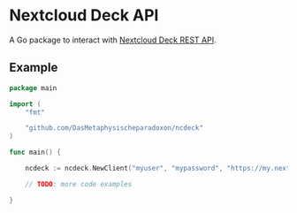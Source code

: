 # Nextcloud Deck API 

A Go package to interact with [Nextcloud Deck REST API](https://deck.readthedocs.io/en/latest/API/).

## Example

```go
package main

import (
	"fmt"

	"github.com/DasMetaphysischeparadoxon/ncdeck"
)

func main() {

	ncdeck := ncdeck.NewClient("myuser", "mypassword", "https://my.nextcloud.com")

	// TODO: more code examples

}
```

